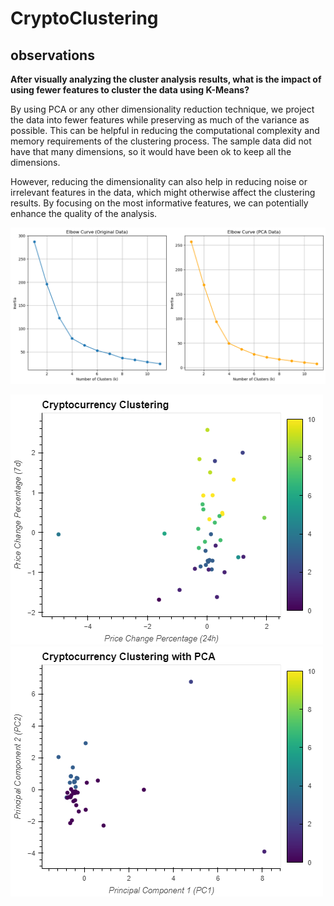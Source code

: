 # CryptoClustering

## observations

**After visually analyzing the cluster analysis results, what is the impact of using fewer features to cluster the data using K-Means?**

By using PCA or any other dimensionality reduction technique, we project the data into fewer features while preserving as much of the variance as possible. This can be helpful in reducing the computational complexity and memory requirements of the clustering process. The sample data did not have that many dimensions, so it would have been ok to keep all the dimensions. 

However, reducing the dimensionality can also help in reducing noise or irrelevant features in the data, which might otherwise affect the clustering results. By focusing on the most informative features, we can potentially enhance the quality of the analysis.

![](img/comparison1.png)

![](img/comparison2.png)![](img/comparison3.png)



